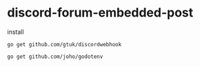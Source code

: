 # discord-forum-embedded-post

install

```
go get github.com/gtuk/discordwebhook

go get github.com/joho/godotenv
```
